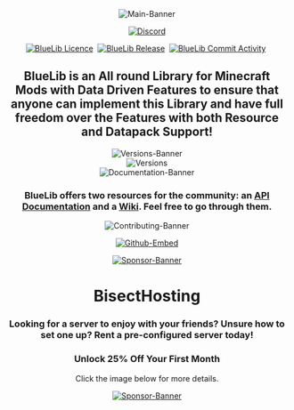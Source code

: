 <!-- Main Banner -->
<div align="center">
   <img src="https://github.com/user-attachments/assets/285b840a-ba0b-4240-99f3-7130de23c448" alt="Main-Banner"/>
</div>

<!-- Discord Link -->
<p align="center">
  <a href="https://discord.gg/WMpmqMbJsH"><img src="https://img.shields.io/discord/1272923738895286457?color=blue&label=Discord&logo=Discord&logoColor=blue&style=for-the-badge" alt="Discord"/></a>
</p>

<p align="center">
   <!-- License -->
    <a href="https://github.com/MeAlam1/BlueLib" target="_blank"><img src="https://img.shields.io/github/license/MeAlam1/BlueLib?style=for-the-badge" alt="BlueLib Licence" /></a>&nbsp;
   <!-- Releases -->
    <a href="https://github.com/MeAlam1/BlueLib/pkgs/container/permify" target="_blank"><img src="https://img.shields.io/github/v/release/MeAlam1/BlueLib?include_prereleases&style=for-the-badge" alt="BlueLib Release" /></a>&nbsp;
   <!-- Commits -->
    <a href="https://img.shields.io/github/commit-activity/m/MeAlam1/BlueLib?style=for-the-badge" target="_blank"><img src="https://img.shields.io/github/commit-activity/m/MeAlam1/BlueLib?style=for-the-badge" alt="BlueLib Commit Activity" /></a>&nbsp;
</p>  

<h2 align="center">BlueLib is an All round Library for Minecraft Mods with Data Driven Features to ensure that anyone can implement this Library and have full freedom over the Features with both Resource and Datapack Support!</h2>

<!-- Version Banner -->
<div align="center">
  <img src="https://github.com/user-attachments/assets/3df10756-a0a4-4de8-8e9b-73d5ae9e24df" alt="Versions-Banner"/>
</div>

<!-- Versions -->
<div align="center">
   <img src="https://github.com/user-attachments/assets/4141486e-ac24-4208-84ad-89fb19627815" alt="Versions"/>
</div>

<!-- Documentation Banner -->
<div align="center">
   <img src="https://github.com/user-attachments/assets/458fe679-9fab-48da-ace8-2d02427c0286" alt="Documentation-Banner"/>
</div>

<h3 align="center">
    BlueLib offers two resources for the community: an 
    <a href="https://mealam1.github.io/BlueLib/">API Documentation</a> and a 
    <a href="https://github.com/MeAlam1/BlueLib/wiki">Wiki</a>. 
    Feel free to go through them.
</h3>

<!-- Contributing Banner -->
<div align="center">
  <img src="https://github.com/user-attachments/assets/7402d296-ee55-4634-88f6-dc46dd0863f8" alt="Contributing-Banner"/>
</div>

<!-- Github Embed -->
<p align="center">
  <a href="https://github.com/MeAlam1/BlueLib">
    <img src="https://github-readme-stats.vercel.app/api/pin/?username=MeAlam1&repo=BlueLib&theme=dark#gh-dark-mode-only" alt="Github-Embed"/>
  </a>
</p>

<!-- Sponsor Banner -->
<div align="center">
     <a href="https://url-shortener.curseforge.com/6XTXg"><img src="https://github.com/user-attachments/assets/66fd73fb-1029-41d1-9c84-c4e6617fc76d" alt="Sponsor-Banner"/></a>
</div>
<h1 align="center">BisectHosting</h1>
<h3 align="center">Looking for a server to enjoy with your friends? Unsure how to set one up? Rent a pre-configured server today!</h3>
<h3 align="center">Unlock 25% Off Your First Month</h3>
<p align="center">Click the image below for more details.</p>

<!-- Sponsor -->
<div align="center">
     <a href="https://url-shortener.curseforge.com/6XTXg"><img src="https://github.com/user-attachments/assets/a1bc7587-f79b-4468-8dee-6ac261178840" alt="Sponsor-Banner"/></a>
</div>
